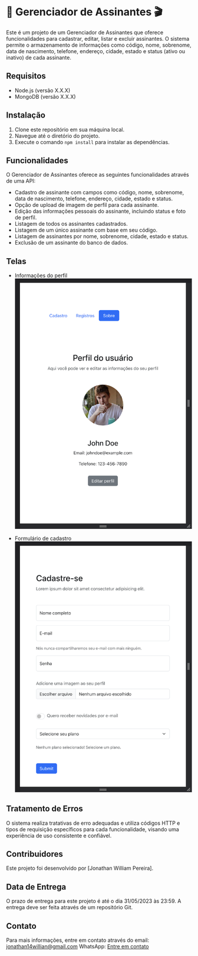 # 🍿 Gerenciador de Assinantes 🎬

Este é um projeto de um Gerenciador de Assinantes que oferece funcionalidades para cadastrar, editar, listar e excluir assinantes. O sistema permite o armazenamento de informações como código, nome, sobrenome, data de nascimento, telefone, endereço, cidade, estado e status (ativo ou inativo) de cada assinante.

## Requisitos

- Node.js (versão X.X.X)
- MongoDB (versão X.X.X)

## Instalação

1. Clone este repositório em sua máquina local.
2. Navegue até o diretório do projeto.
3. Execute o comando `npm install` para instalar as dependências.

## Funcionalidades

O Gerenciador de Assinantes oferece as seguintes funcionalidades através de uma API:

- Cadastro de assinante com campos como código, nome, sobrenome, data de nascimento, telefone, endereço, cidade, estado e status.
- Opção de upload de imagem de perfil para cada assinante.
- Edição das informações pessoais do assinante, incluindo status e foto de perfil.
- Listagem de todos os assinantes cadastrados.
- Listagem de um único assinante com base em seu código.
- Listagem de assinantes por nome, sobrenome, cidade, estado e status.
- Exclusão de um assinante do banco de dados.

## Telas

- Informações do perfil
![Perfil](./public/assets/perfil.png)

- Formulário de cadastro
![Cadastro](./public/assets/cadastro.png)


## Tratamento de Erros

O sistema realiza tratativas de erro adequadas e utiliza códigos HTTP e tipos de requisição específicos para cada funcionalidade, visando uma experiência de uso consistente e confiável.

## Contribuidores

Este projeto foi desenvolvido por [Jonathan William Pereira].

## Data de Entrega

O prazo de entrega para este projeto é até o dia 31/05/2023 às 23:59. A entrega deve ser feita através de um repositório Git.

## Contato

Para mais informações, entre em contato através do email: jonathan14willian@gmail.com
WhatsApp: [Entre em contato](https://wa.me/5541987233861)

